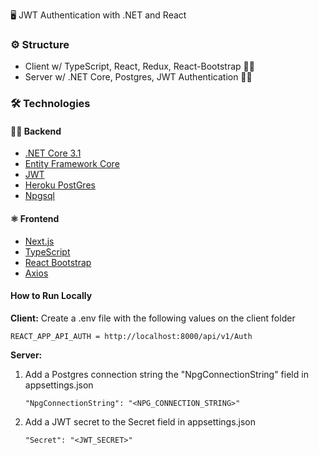 
🖥  JWT Authentication with .NET and React

### ⚙️  Structure

-   Client w/ TypeScript, React, Redux, React-Bootstrap 🔧👷
-  	Server w/ .NET Core, Postgres, JWT Authentication  🔧👷

### 🛠  Technologies

#### 👨‍💻 Backend
-  	[.NET Core 3.1](https://dotnet.microsoft.com/download)
 - [Entity Framework Core](https://docs.microsoft.com/pt-br/ef/core/)
 - [JWT](https://jwt.io/)
-  [Heroku PostGres](https://www.heroku.com/postgres)
-  [Npgsql](https://www.npgsql.org/)
#### ⚛️ Frontend
-   [Next.js](https://nextjs.org/)
-   [TypeScript](https://www.typescriptlang.org/)
-   [React Bootstrap](https://react-bootstrap.github.io/)
-   [Axios](https://axios-http.com/)

#### How to Run Locally
**Client:** 
Create a .env file with the following values on the client folder

	REACT_APP_API_AUTH = http://localhost:8000/api/v1/Auth
		   
    
**Server:** 

 1. Add a Postgres connection string the "NpgConnectionString" field in appsettings.json
    
        "NpgConnectionString": "<NPG_CONNECTION_STRING>"
         
 2. Add a JWT secret to the Secret field in appsettings.json

        "Secret": "<JWT_SECRET>"
        
 
